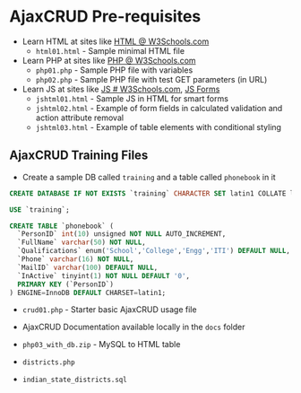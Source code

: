 # AjaxCRUD Pre-requisites

* Learn HTML at sites like [HTML @ W3Schools.com](https://www.w3schools.com/html/)
  * `html01.html` - Sample minimal HTML file
* Learn PHP at sites like [PHP @ W3Schools.com](https://www.w3schools.com/php/)
  * `php01.php` - Sample PHP file with variables
  * `php02.php` - Sample PHP file with test GET parameters (in URL)
* Learn JS at sites like [JS # W3Schools.com](https://www.w3schools.com/js/), [JS Forms](https://html.form.guide/calculation-forms/simple-html-calculation-form/)
  * `jshtml01.html` - Sample JS in HTML for smart forms
  * `jshtml02.html` - Example of form fields in calculated validation and action attribute removal
  * `jshtml03.html` - Example of table elements with conditional styling

## AjaxCRUD Training Files

* Create a sample DB called `training` and a table called `phonebook` in it
```sql
CREATE DATABASE IF NOT EXISTS `training` CHARACTER SET latin1 COLLATE latin1_general_ci;

USE `training`;

CREATE TABLE `phonebook` (
  `PersonID` int(10) unsigned NOT NULL AUTO_INCREMENT,
  `FullName` varchar(50) NOT NULL,
  `Qualifications` enum('School','College','Engg','ITI') DEFAULT NULL,
  `Phone` varchar(16) NOT NULL,
  `MailID` varchar(100) DEFAULT NULL,
  `InActive` tinyint(1) NOT NULL DEFAULT '0',
  PRIMARY KEY (`PersonID`)
) ENGINE=InnoDB DEFAULT CHARSET=latin1;
```
* `crud01.php` - Starter basic AjaxCRUD usage file
* AjaxCRUD Documentation available locally in the `docs` folder

* `php03_with_db.zip` - MySQL to HTML table
* `districts.php`
* `indian_state_districts.sql`
